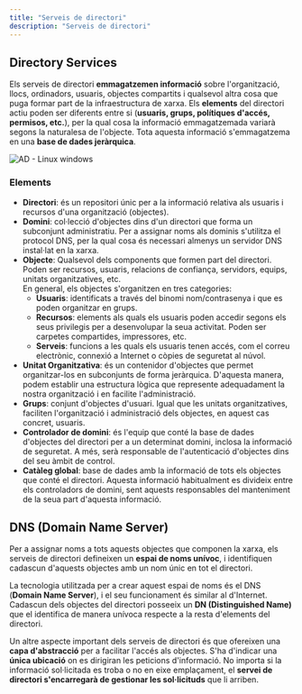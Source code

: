 ```yaml
---
title: "Serveis de directori"
description: "Serveis de directori"
---
```


## Directory Services

Els serveis de directori **emmagatzemen informació** sobre l'organització, llocs, ordinadors, usuaris, objectes compartits i qualsevol altra cosa que puga formar part de la infraestructura de xarxa. Els **elements** del directori actiu poden ser diferents entre si (**usuaris, grups, polítiques d'accés, permisos, etc.**), per la qual cosa la informació emmagatzemada variarà segons la naturalesa de l'objecte. Tota aquesta informació s'emmagatzema en una **base de dades jeràrquica**.

![AD - Linux windows](https://i0.wp.com/blog.ragasys.es/wp-content/uploads/2024/03/servicios_dircetorios_logo.png?w=828&ssl=1)

### Elements
  - **Directori**: és un repositori únic per a la informació relativa als usuaris i recursos d'una organització (objectes).
  - **Domini**: col·lecció d'objectes dins d'un directori que forma un subconjunt administratiu. Per a assignar noms als dominis s'utilitza el protocol DNS, per la qual cosa és necessari almenys un servidor DNS instal·lat en la xarxa.
  - **Objecte**: Qualsevol dels components que formen part del directori. Poden ser recursos, usuaris, relacions de confiança, servidors, equips, unitats organitzatives, etc.  
    En general, els objectes s'organitzen en tres categories:
    - **Usuaris**: identificats a través del binomi nom/contrasenya i que es poden organitzar en grups.
    - **Recursos**: elements als quals els usuaris poden accedir segons els seus privilegis per a desenvolupar la seua activitat. Poden ser carpetes compartides, impressores, etc.
    - **Serveis**: funcions a les quals els usuaris tenen accés, com el correu electrònic, connexió a Internet o còpies de seguretat al núvol.
  - **Unitat Organitzativa**: és un contenidor d'objectes que permet organitzar-los en subconjunts de forma jeràrquica. D'aquesta manera, podem establir una estructura lògica que represente adequadament la nostra organització i en facilite l'administració.
  - **Grups**: conjunt d'objectes d'usuari. Igual que les unitats organitzatives, faciliten l'organització i administració dels objectes, en aquest cas concret, usuaris.
  - **Controlador de domini**: és l'equip que conté la base de dades d'objectes del directori per a un determinat domini, inclosa la informació de seguretat. A més, serà responsable de l'autenticació d'objectes dins del seu àmbit de control.
  - **Catàleg global**: base de dades amb la informació de tots els objectes que conté el directori. Aquesta informació habitualment es divideix entre els controladors de domini, sent aquests responsables del manteniment de la seua part d'aquesta informació.

## DNS (Domain Name Server)

Per a assignar noms a tots aquests objectes que componen la xarxa, els serveis de directori defineixen un **espai de noms unívoc**, i identifiquen cadascun d'aquests objectes amb un nom únic en tot el directori.

La tecnologia utilitzada per a crear aquest espai de noms és el DNS (**Domain Name Server**), i el seu funcionament és similar al d'Internet. Cadascun dels objectes del directori posseeix un **DN (Distinguished Name)** que el identifica de manera unívoca respecte a la resta d'elements del directori.

Un altre aspecte important dels serveis de directori és que ofereixen una **capa d'abstracció** per a facilitar l'accés als objectes. S'ha d'indicar una **única ubicació** on es dirigiran les peticions d'informació. No importa si la informació sol·licitada es troba o no en eixe emplaçament, el **servei de directori s'encarregarà de gestionar les sol·licituds** que li arriben.
